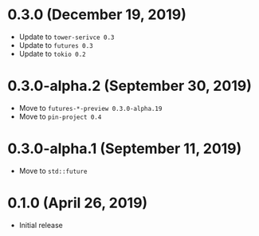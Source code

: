 # 0.3.0 (December 19, 2019)

- Update to `tower-serivce 0.3`
- Update to `futures 0.3`
- Update to `tokio 0.2`

# 0.3.0-alpha.2 (September 30, 2019)

- Move to `futures-*-preview 0.3.0-alpha.19`
- Move to `pin-project 0.4`

# 0.3.0-alpha.1 (September 11, 2019)

- Move to `std::future`

# 0.1.0 (April 26, 2019)

- Initial release
